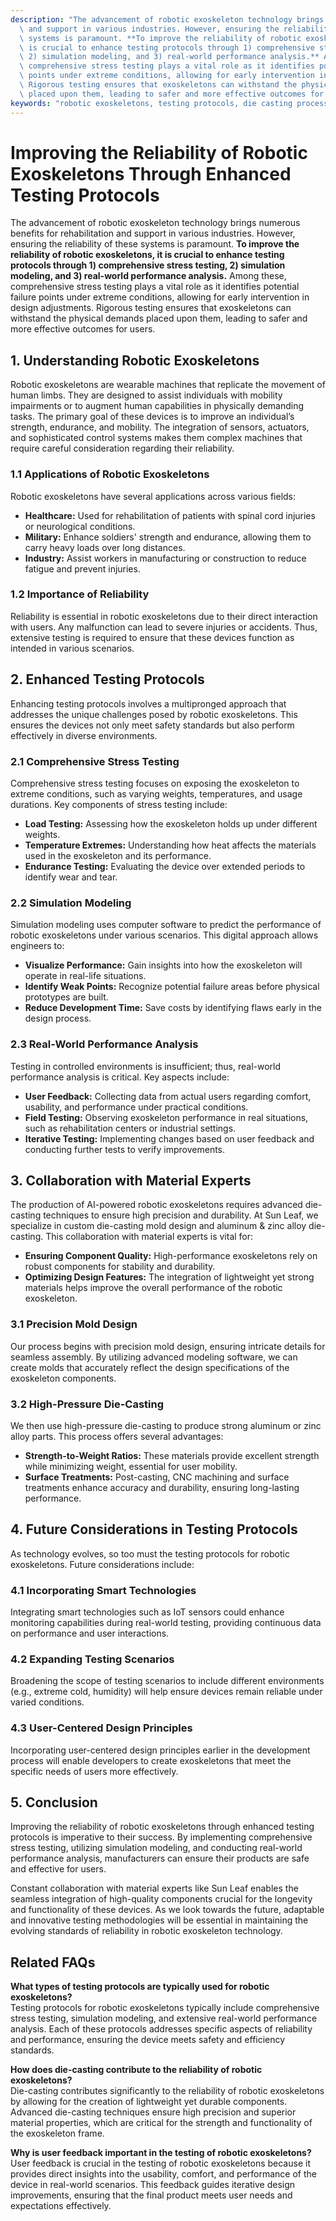 ```yaml
---
description: "The advancement of robotic exoskeleton technology brings numerous benefits for rehabilitation\
  \ and support in various industries. However, ensuring the reliability of these\
  \ systems is paramount. **To improve the reliability of robotic exoskeletons, it\
  \ is crucial to enhance testing protocols through 1) comprehensive stress testing,\
  \ 2) simulation modeling, and 3) real-world performance analysis.** Among these,\
  \ comprehensive stress testing plays a vital role as it identifies potential failure\
  \ points under extreme conditions, allowing for early intervention in design adjustments.\
  \ Rigorous testing ensures that exoskeletons can withstand the physical demands\
  \ placed upon them, leading to safer and more effective outcomes for users."
keywords: "robotic exoskeletons, testing protocols, die casting process, heat dissipation efficiency"
---
```

# Improving the Reliability of Robotic Exoskeletons Through Enhanced Testing Protocols

The advancement of robotic exoskeleton technology brings numerous benefits for rehabilitation and support in various industries. However, ensuring the reliability of these systems is paramount. **To improve the reliability of robotic exoskeletons, it is crucial to enhance testing protocols through 1) comprehensive stress testing, 2) simulation modeling, and 3) real-world performance analysis.** Among these, comprehensive stress testing plays a vital role as it identifies potential failure points under extreme conditions, allowing for early intervention in design adjustments. Rigorous testing ensures that exoskeletons can withstand the physical demands placed upon them, leading to safer and more effective outcomes for users.

## **1. Understanding Robotic Exoskeletons**

Robotic exoskeletons are wearable machines that replicate the movement of human limbs. They are designed to assist individuals with mobility impairments or to augment human capabilities in physically demanding tasks. The primary goal of these devices is to improve an individual’s strength, endurance, and mobility. The integration of sensors, actuators, and sophisticated control systems makes them complex machines that require careful consideration regarding their reliability.

### **1.1 Applications of Robotic Exoskeletons**

Robotic exoskeletons have several applications across various fields:

- **Healthcare:** Used for rehabilitation of patients with spinal cord injuries or neurological conditions.
- **Military:** Enhance soldiers' strength and endurance, allowing them to carry heavy loads over long distances.
- **Industry:** Assist workers in manufacturing or construction to reduce fatigue and prevent injuries.

### **1.2 Importance of Reliability**

Reliability is essential in robotic exoskeletons due to their direct interaction with users. Any malfunction can lead to severe injuries or accidents. Thus, extensive testing is required to ensure that these devices function as intended in various scenarios.

## **2. Enhanced Testing Protocols**

Enhancing testing protocols involves a multipronged approach that addresses the unique challenges posed by robotic exoskeletons. This ensures the devices not only meet safety standards but also perform effectively in diverse environments.

### **2.1 Comprehensive Stress Testing**

Comprehensive stress testing focuses on exposing the exoskeleton to extreme conditions, such as varying weights, temperatures, and usage durations. Key components of stress testing include:

- **Load Testing:** Assessing how the exoskeleton holds up under different weights.
- **Temperature Extremes:** Understanding how heat affects the materials used in the exoskeleton and its performance.
- **Endurance Testing:** Evaluating the device over extended periods to identify wear and tear.

### **2.2 Simulation Modeling**

Simulation modeling uses computer software to predict the performance of robotic exoskeletons under various scenarios. This digital approach allows engineers to:

- **Visualize Performance:** Gain insights into how the exoskeleton will operate in real-life situations.
- **Identify Weak Points:** Recognize potential failure areas before physical prototypes are built.
- **Reduce Development Time:** Save costs by identifying flaws early in the design process.

### **2.3 Real-World Performance Analysis**

Testing in controlled environments is insufficient; thus, real-world performance analysis is critical. Key aspects include:

- **User Feedback:** Collecting data from actual users regarding comfort, usability, and performance under practical conditions.
- **Field Testing:** Observing exoskeleton performance in real situations, such as rehabilitation centers or industrial settings.
- **Iterative Testing:** Implementing changes based on user feedback and conducting further tests to verify improvements.

## **3. Collaboration with Material Experts**

The production of AI-powered robotic exoskeletons requires advanced die-casting techniques to ensure high precision and durability. At Sun Leaf, we specialize in custom die-casting mold design and aluminum & zinc alloy die-casting. This collaboration with material experts is vital for:

- **Ensuring Component Quality:** High-performance exoskeletons rely on robust components for stability and durability.
- **Optimizing Design Features:** The integration of lightweight yet strong materials helps improve the overall performance of the robotic exoskeleton.

### **3.1 Precision Mold Design**

Our process begins with precision mold design, ensuring intricate details for seamless assembly. By utilizing advanced modeling software, we can create molds that accurately reflect the design specifications of the exoskeleton components.

### **3.2 High-Pressure Die-Casting**

We then use high-pressure die-casting to produce strong aluminum or zinc alloy parts. This process offers several advantages:

- **Strength-to-Weight Ratios:** These materials provide excellent strength while minimizing weight, essential for user mobility.
- **Surface Treatments:** Post-casting, CNC machining and surface treatments enhance accuracy and durability, ensuring long-lasting performance.

## **4. Future Considerations in Testing Protocols**

As technology evolves, so too must the testing protocols for robotic exoskeletons. Future considerations include:

### **4.1 Incorporating Smart Technologies**

Integrating smart technologies such as IoT sensors could enhance monitoring capabilities during real-world testing, providing continuous data on performance and user interactions.

### **4.2 Expanding Testing Scenarios**

Broadening the scope of testing scenarios to include different environments (e.g., extreme cold, humidity) will help ensure devices remain reliable under varied conditions.

### **4.3 User-Centered Design Principles**

Incorporating user-centered design principles earlier in the development process will enable developers to create exoskeletons that meet the specific needs of users more effectively.

## **5. Conclusion**

Improving the reliability of robotic exoskeletons through enhanced testing protocols is imperative to their success. By implementing comprehensive stress testing, utilizing simulation modeling, and conducting real-world performance analysis, manufacturers can ensure their products are safe and effective for users.

Constant collaboration with material experts like Sun Leaf enables the seamless integration of high-quality components crucial for the longevity and functionality of these devices. As we look towards the future, adaptable and innovative testing methodologies will be essential in maintaining the evolving standards of reliability in robotic exoskeleton technology.

## Related FAQs

**What types of testing protocols are typically used for robotic exoskeletons?**  
Testing protocols for robotic exoskeletons typically include comprehensive stress testing, simulation modeling, and extensive real-world performance analysis. Each of these protocols addresses specific aspects of reliability and performance, ensuring the device meets safety and efficiency standards.

**How does die-casting contribute to the reliability of robotic exoskeletons?**  
Die-casting contributes significantly to the reliability of robotic exoskeletons by allowing for the creation of lightweight yet durable components. Advanced die-casting techniques ensure high precision and superior material properties, which are critical for the strength and functionality of the exoskeleton frame.

**Why is user feedback important in the testing of robotic exoskeletons?**  
User feedback is crucial in the testing of robotic exoskeletons because it provides direct insights into the usability, comfort, and performance of the device in real-world scenarios. This feedback guides iterative design improvements, ensuring that the final product meets user needs and expectations effectively.

